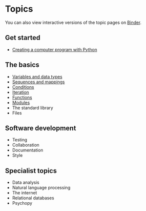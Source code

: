 # Topics

You can also view interactive versions of the topic pages on [Binder](https://mybinder.org/v2/gh/luketudge/introduction-to-programming/master?filepath=topics).

## Get started

* [Creating a computer program with Python](intro.md)

## The basics

* [Variables and data types](types.md)
* [Sequences and mappings](sequences_mappings.md)
* [Conditions](conditions.md)
* [Iteration](iteration.md)
* [Functions](functions.md)
* [Modules](modules.md)
* The standard library
* Files

## Software development

* Testing
* Collaboration
* Documentation
* Style

## Specialist topics

* Data analysis
* Natural language processing
* The internet
* Relational databases
* Psychopy
